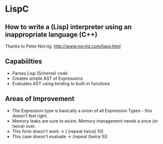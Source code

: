 # LispC

## How to write a (Lisp) interpreter using an inappropriate language (C++)

Thanks to Peter Norvig. http://www.norvig.com/lispy.html

## Capabiilties
* Parses Lisp (Scheme) code
* Creates simple AST of Expressions
* Evaluates AST using binding to built-in functions

## Areas of Improvement
* The Expression type is basically a union of all Expression Types - this doesn't feel right.
* Memory leaks are sure to exists. Memory management needs a once (or twice) over.
* This form doesn't work -> ( (repeat twice) 10)
* This case doesn't evaluate -> (repeat (twice 5))